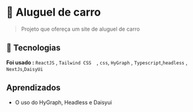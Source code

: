 # 🚙 Aluguel de carro
> Projeto  que ofereça um site de aluguel de carro 


## 🚀 Tecnologias

**Foi usado :**  `ReactJS` , `Tailwind CSS  `, `css`,
`HyGraph` , `Typescript`,`headless` , `NextJs`,`DaisyUi`

## Aprendizados

* O uso do HyGraph, Headless e Daisyui
